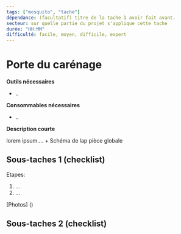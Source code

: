 ```yaml
---
tags: ["mosquito", "tache"]
dépendance: (facultatif) titre de la tache à avoir fait avant. 
secteur: sur quelle partie du projet s'applique cette tache
durée: "HH:MM"
difficulté: facile, moyen, difficile, expert
---
```


# Porte du carénage

**Outils nécessaires**

* ..

**Consommables nécessaires**

* ..

**Description courte**

lorem ipsum.... + Schéma de lap pièce globale


## Sous-taches 1 (checklist)


Etapes:
1) ...
2) ...

[Photos] ()

## Sous-taches 2 (checklist)







